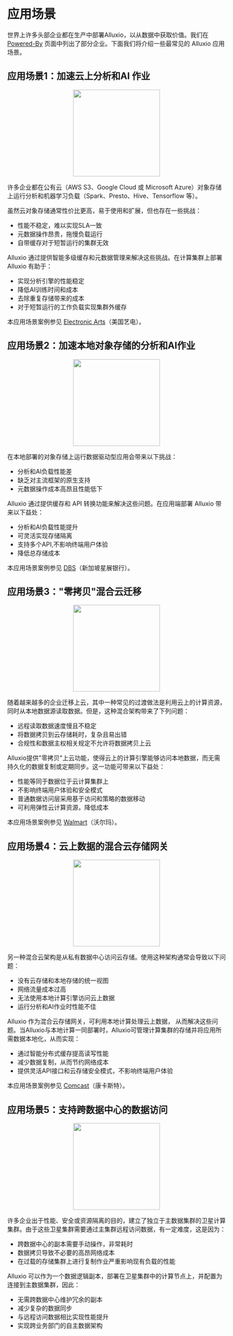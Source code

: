 # 应用场景

世界上许多头部企业都在生产中部署Alluxio，以从数据中获取价值。我们在 [Powered-By](https://www.alluxio.io/powered-by-alluxio) 页面中列出了部分企业。下面我们将介绍一些最常见的 Alluxio 应用场景。

## 应用场景1：加速云上分析和AI 作业

<p align="center"> <img style="text-align: center" width="200" src="https://d39kqat1wpn1o5.cloudfront.net/app/uploads/2021/10/overview-case-1-cloud.png"/> </p>

许多企业都在公有云（AWS S3、Google Cloud 或 Microsoft Azure）对象存储上运行分析和机器学习负载（Spark、Presto、Hive、Tensorflow 等）。


虽然云对象存储通常性价比更高，易于使用和扩展，但也存在一些挑战：
- 性能不稳定，难以实现SLA一致
- 元数据操作昂贵，拖慢负载运行
- 自带缓存对于短暂运行的集群无效

Alluxio 通过提供智能多级缓存和元数据管理来解决这些挑战。在计算集群上部署 Alluxio 有助于：
- 实现分析引擎的性能稳定
- 降低AI训练时间和成本
- 去除重复存储带来的成本
- 对于短暂运行的工作负载实现集群外缓存

本应用场景案例参见 [Electronic Arts](https://www.alluxio.io/blog/building-a-high-performance-platform-on-aws-to-support-real-time-gaming-services-using-presto-and-alluxio/)（美国艺电）。

## 应用场景2：加速本地对象存储的分析和AI作业

<p align="center"> <img style="text-align: center" width="200" src="https://d39kqat1wpn1o5.cloudfront.net/app/uploads/2021/10/overview-case-2-on-prem.png"/> </p>

在本地部署的对象存储上运行数据驱动型应用会带来以下挑战：
- 分析和AI负载性能差
- 缺乏对主流框架的原生支持
- 元数据操作成本高昂且性能低下

Alluxio 通过提供缓存和 API 转换功能来解决这些问题。在应用端部署 Alluxio 带来以下益处：
- 分析和AI负载性能提升
- 可灵活实现存储隔离
- 支持多个API,不影响终端用户体验
- 降低总存储成本

本应用场景案例参见 [DBS](https://www.alluxio.io/resources/presentations/enabling-big-data-ai-workloads-on-the-object-store-at-dbs/)（新加坡星展银行）。

## 应用场景3："零拷贝"混合云迁移

<p align="center"> <img style="text-align: center" width="200" src="https://d39kqat1wpn1o5.cloudfront.net/app/uploads/2021/10/overview-case-3-hybrid.png"/> </p>

随着越来越多的企业迁移上云，其中一种常见的过渡做法是利用云上的计算资源，同时从本地数据源读取数据。但是，这种混合架构带来了下列问题：
- 远程读取数据速度慢且不稳定
- 将数据拷贝到云存储耗时，复杂且易出错
- 合规性和数据主权相关规定不允许将数据拷贝上云

Alluxio提供"零拷贝"上云功能，使得云上的计算引擎能够访问本地数据，而无需持久化的数据复制或定期同步。这一功能可带来以下益处：
- 性能等同于数据位于云计算集群上
- 不影响终端用户体验和安全模式
- 普通数据访问层采用基于访问和策略的数据移动
- 可利用弹性云计算资源，降低成本

本应用场景案例参见 [Walmart](https://www.alluxio.io/resources/videos/enterprise-distributed-query-service-powered-by-presto-alluxio-across-clouds-at-walmartlabs/)（沃尔玛）。

## 应用场景4：云上数据的混合云存储网关

<p align="center"> <img style="text-align: center" width="200" src="https://d39kqat1wpn1o5.cloudfront.net/app/uploads/2021/10/overview-case-4-hybrid.png"/> </p>

另一种混合云架构是从私有数据中心访问云存储。使用这种架构通常会导致以下问题：
- 没有云存储和本地存储的统一视图
- 网络流量成本过高
- 无法使用本地计算引擎访问云上数据
- 运行分析和AI作业时性能不佳

Alluxio 作为混合云存储网关，可利用本地计算处理云上数据， 从而解决这些问题。当Alluxio与本地计算一同部署时，Alluxio可管理计算集群的存储并将应用所需数据本地化，从而实现：
- 通过智能分布式缓存提高读写性能
- 减少数据复制，从而节约网络成本
- 提供灵活API接口和云存储安全模式，不影响终端用户体验

本应用场景案例参见 [Comcast](https://www.alluxio.io/resources/videos/securely-enhancing-data-access-in-hybrid-cloud-with-alluxio/)（康卡斯特）。

## 应用场景5：支持跨数据中心的数据访问

<p align="center"> <img style="text-align: center" width="200" src="https://d39kqat1wpn1o5.cloudfront.net/app/uploads/2021/10/overview-case-5-multi-datacenter.png"/> </p>

许多企业出于性能、安全或资源隔离的目的，建立了独立于主数据集群的卫星计算集群。由于这些卫星集群需要通过主集群远程访问数据，有一定难度，这是因为：
- 跨数据中心的副本需要手动操作，非常耗时
- 数据拷贝导致不必要的高昂网络成本
- 在过载的存储集群上进行复制作业严重影响现有负载的性能

Alluxio 可以作为一个数据逻辑副本，部署在卫星集群中的计算节点上，并配置为连接到主数据集群，因此：
- 无需跨数据中心维护冗余的副本
- 减少复杂的数据同步
- 与远程访问数据相比实现性能提升
- 实现跨业务部门的自主数据架构

